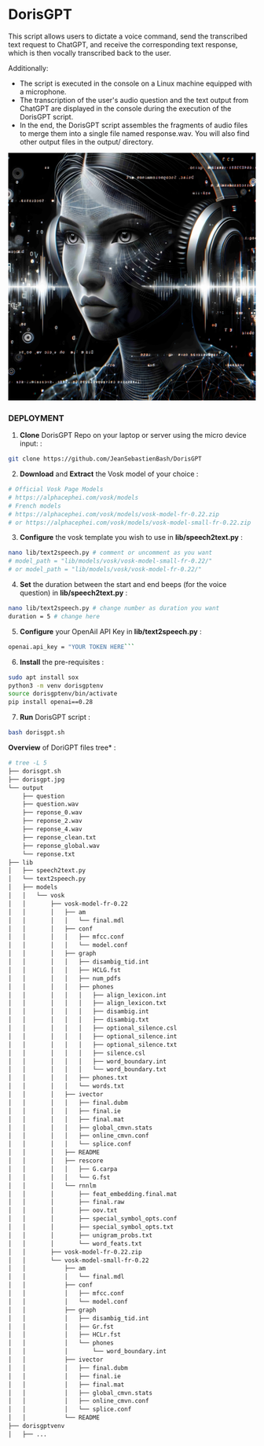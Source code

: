 # DorisGPT

This script allows users to dictate a voice command, send the transcribed text request to ChatGPT, and receive the corresponding text response, which is then vocally transcribed back to the user.

Additionally:
- The script is executed in the console on a Linux machine equipped with a microphone.
- The transcription of the user's audio question and the text output from ChatGPT are displayed in the console during the execution of the DorisGPT script.
- In the end, the DorisGPT script assembles the fragments of audio files to merge them into a single file named response.wav. You will also find other output files in the output/ directory.

<p align="center">
  <img src="dorisgpt.jpg" alt="doris image"/>
</p>

### DEPLOYMENT

1. **Clone** DorisGPT Repo on your laptop or server using the micro device input: :
```bash
git clone https://github.com/JeanSebastienBash/DorisGPT
```

2. **Download** and **Extract** the Vosk model of your choice :
```bash
# Official Vosk Page Models
# https://alphacephei.com/vosk/models
# French models
# https://alphacephei.com/vosk/models/vosk-model-fr-0.22.zip
# or https://alphacephei.com/vosk/models/vosk-model-small-fr-0.22.zip
```

3. **Configure** the vosk template you wish to use in **lib/speech2text.py** :
```bash
nano lib/text2speech.py # comment or uncomment as you want
# model_path = "lib/models/vosk/vosk-model-small-fr-0.22/"
# or model_path = "lib/models/vosk/vosk-model-fr-0.22/"
```

4. **Set** the duration between the start and end beeps (for the voice question) in **lib/speech2text.py** :
```bash
nano lib/text2speech.py # change number as duration you want
duration = 5 # change here
```

5. **Configure** your OpenAiI API Key in **lib/text2speech.py** :
```bash
openai.api_key = "YOUR TOKEN HERE```
```

6. **Install** the pre-requisites :
```bash
sudo apt install sox
python3 -m venv dorisgptenv
source dorisgptenv/bin/activate
pip install openai==0.28
```

7. **Run** DorisGPT script :
```bash
bash dorisgpt.sh
```
**Overview** of DoriGPT files tree* :
```bash
# tree -L 5
├── dorisgpt.sh
├── dorisgpt.jpg
└── output
    ├── question
    ├── question.wav
    ├── reponse_0.wav
    ├── reponse_2.wav
    ├── reponse_4.wav
    ├── reponse_clean.txt
    ├── reponse_global.wav
    └── reponse.txt
├── lib
│   ├── speech2text.py
│   └── text2speech.py
│   ├── models
│   │   └── vosk
│   │       ├── vosk-model-fr-0.22
│   │       │   ├── am
│   │       │   │   └── final.mdl
│   │       │   ├── conf
│   │       │   │   ├── mfcc.conf
│   │       │   │   └── model.conf
│   │       │   ├── graph
│   │       │   │   ├── disambig_tid.int
│   │       │   │   ├── HCLG.fst
│   │       │   │   ├── num_pdfs
│   │       │   │   ├── phones
│   │       │   │   │   ├── align_lexicon.int
│   │       │   │   │   ├── align_lexicon.txt
│   │       │   │   │   ├── disambig.int
│   │       │   │   │   ├── disambig.txt
│   │       │   │   │   ├── optional_silence.csl
│   │       │   │   │   ├── optional_silence.int
│   │       │   │   │   ├── optional_silence.txt
│   │       │   │   │   ├── silence.csl
│   │       │   │   │   ├── word_boundary.int
│   │       │   │   │   └── word_boundary.txt
│   │       │   │   ├── phones.txt
│   │       │   │   └── words.txt
│   │       │   ├── ivector
│   │       │   │   ├── final.dubm
│   │       │   │   ├── final.ie
│   │       │   │   ├── final.mat
│   │       │   │   ├── global_cmvn.stats
│   │       │   │   ├── online_cmvn.conf
│   │       │   │   └── splice.conf
│   │       │   ├── README
│   │       │   ├── rescore
│   │       │   │   ├── G.carpa
│   │       │   │   └── G.fst
│   │       │   └── rnnlm
│   │       │       ├── feat_embedding.final.mat
│   │       │       ├── final.raw
│   │       │       ├── oov.txt
│   │       │       ├── special_symbol_opts.conf
│   │       │       ├── special_symbol_opts.txt
│   │       │       ├── unigram_probs.txt
│   │       │       └── word_feats.txt
│   │       ├── vosk-model-fr-0.22.zip
│   │       └── vosk-model-small-fr-0.22
│   │           ├── am
│   │           │   └── final.mdl
│   │           ├── conf
│   │           │   ├── mfcc.conf
│   │           │   └── model.conf
│   │           ├── graph
│   │           │   ├── disambig_tid.int
│   │           │   ├── Gr.fst
│   │           │   ├── HCLr.fst
│   │           │   └── phones
│   │           │       └── word_boundary.int
│   │           ├── ivector
│   │           │   ├── final.dubm
│   │           │   ├── final.ie
│   │           │   ├── final.mat
│   │           │   ├── global_cmvn.stats
│   │           │   ├── online_cmvn.conf
│   │           │   └── splice.conf
│   │           └── README
├── dorisgptvenv
│   ├── ...
```
